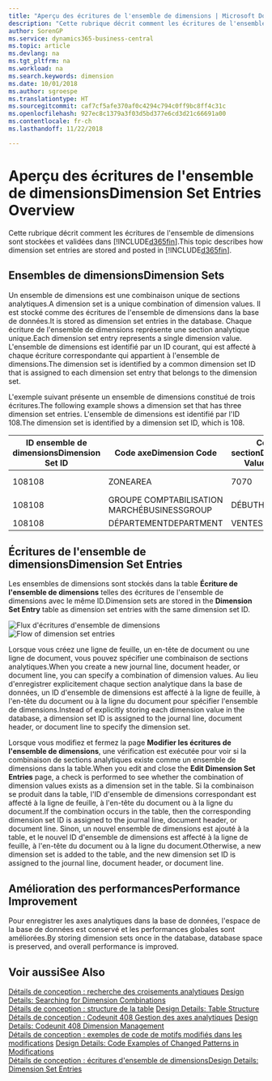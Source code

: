 ```yaml
---
title: "Aperçu des écritures de l'ensemble de dimensions | Microsoft Docs"
description: "Cette rubrique décrit comment les écritures de l'ensemble de dimensions sont stockées et validées dans Dynamics 365."
author: SorenGP
ms.service: dynamics365-business-central
ms.topic: article
ms.devlang: na
ms.tgt_pltfrm: na
ms.workload: na
ms.search.keywords: dimension
ms.date: 10/01/2018
ms.author: sgroespe
ms.translationtype: HT
ms.sourcegitcommit: caf7cf5afe370af0c4294c794c0ff9bc8ff4c31c
ms.openlocfilehash: 927ec8c1379a3f03d5bd377e6cd3d21c66691a00
ms.contentlocale: fr-ch
ms.lasthandoff: 11/22/2018

---
```

# <a name="dimension-set-entries-overview"></a><span data-ttu-id="1e4d9-103">Aperçu des écritures de l'ensemble de dimensions</span><span class="sxs-lookup"><span data-stu-id="1e4d9-103">Dimension Set Entries Overview</span></span>
<span data-ttu-id="1e4d9-104">Cette rubrique décrit comment les écritures de l'ensemble de dimensions sont stockées et validées dans [!INCLUDE[d365fin](includes/d365fin_md.md)].</span><span class="sxs-lookup"><span data-stu-id="1e4d9-104">This topic describes how dimension set entries are stored and posted in [!INCLUDE[d365fin](includes/d365fin_md.md)].</span></span>  

## <a name="dimension-sets"></a><span data-ttu-id="1e4d9-105">Ensembles de dimensions</span><span class="sxs-lookup"><span data-stu-id="1e4d9-105">Dimension Sets</span></span>  
<span data-ttu-id="1e4d9-106">Un ensemble de dimensions est une combinaison unique de sections analytiques.</span><span class="sxs-lookup"><span data-stu-id="1e4d9-106">A dimension set is a unique combination of dimension values.</span></span> <span data-ttu-id="1e4d9-107">Il est stocké comme des écritures de l'ensemble de dimensions dans la base de données.</span><span class="sxs-lookup"><span data-stu-id="1e4d9-107">It is stored as dimension set entries in the database.</span></span> <span data-ttu-id="1e4d9-108">Chaque écriture de l'ensemble de dimensions représente une section analytique unique.</span><span class="sxs-lookup"><span data-stu-id="1e4d9-108">Each dimension set entry represents a single dimension value.</span></span> <span data-ttu-id="1e4d9-109">L'ensemble de dimensions est identifié par un ID courant, qui est affecté à chaque écriture correspondante qui appartient à l'ensemble de dimensions.</span><span class="sxs-lookup"><span data-stu-id="1e4d9-109">The dimension set is identified by a common dimension set ID that is assigned to each dimension set entry that belongs to the dimension set.</span></span>  

<span data-ttu-id="1e4d9-110">L'exemple suivant présente un ensemble de dimensions constitué de trois écritures.</span><span class="sxs-lookup"><span data-stu-id="1e4d9-110">The following example shows a dimension set that has three dimension set entries.</span></span> <span data-ttu-id="1e4d9-111">L'ensemble de dimensions est identifié par l'ID 108.</span><span class="sxs-lookup"><span data-stu-id="1e4d9-111">The dimension set is identified by a dimension set ID, which is 108.</span></span>  

|<span data-ttu-id="1e4d9-112">ID ensemble de dimensions</span><span class="sxs-lookup"><span data-stu-id="1e4d9-112">Dimension Set ID</span></span>|<span data-ttu-id="1e4d9-113">Code axe</span><span class="sxs-lookup"><span data-stu-id="1e4d9-113">Dimension Code</span></span>|<span data-ttu-id="1e4d9-114">Code section</span><span class="sxs-lookup"><span data-stu-id="1e4d9-114">Dimension Value Code</span></span>|<span data-ttu-id="1e4d9-115">Nom de la section analytique</span><span class="sxs-lookup"><span data-stu-id="1e4d9-115">Dimension Value Name</span></span>|  
|----------------------|--------------------|--------------------------|--------------------------|  
|<span data-ttu-id="1e4d9-116">108</span><span class="sxs-lookup"><span data-stu-id="1e4d9-116">108</span></span>|<span data-ttu-id="1e4d9-117">ZONE</span><span class="sxs-lookup"><span data-stu-id="1e4d9-117">AREA</span></span>|<span data-ttu-id="1e4d9-118">70</span><span class="sxs-lookup"><span data-stu-id="1e4d9-118">70</span></span>|<span data-ttu-id="1e4d9-119">Amérique du Nord</span><span class="sxs-lookup"><span data-stu-id="1e4d9-119">America North</span></span>|  
|<span data-ttu-id="1e4d9-120">108</span><span class="sxs-lookup"><span data-stu-id="1e4d9-120">108</span></span>|<span data-ttu-id="1e4d9-121">GROUPE COMPTABILISATION MARCHÉ</span><span class="sxs-lookup"><span data-stu-id="1e4d9-121">BUSINESSGROUP</span></span>|<span data-ttu-id="1e4d9-122">DÉBUT</span><span class="sxs-lookup"><span data-stu-id="1e4d9-122">HOME</span></span>|<span data-ttu-id="1e4d9-123">Accueil</span><span class="sxs-lookup"><span data-stu-id="1e4d9-123">Home</span></span>|  
|<span data-ttu-id="1e4d9-124">108</span><span class="sxs-lookup"><span data-stu-id="1e4d9-124">108</span></span>|<span data-ttu-id="1e4d9-125">DÉPARTEMENT</span><span class="sxs-lookup"><span data-stu-id="1e4d9-125">DEPARTMENT</span></span>|<span data-ttu-id="1e4d9-126">VENTES</span><span class="sxs-lookup"><span data-stu-id="1e4d9-126">SALES</span></span>|<span data-ttu-id="1e4d9-127">Ventes</span><span class="sxs-lookup"><span data-stu-id="1e4d9-127">Sales</span></span>|  

## <a name="dimension-set-entries"></a><span data-ttu-id="1e4d9-128">Écritures de l'ensemble de dimensions</span><span class="sxs-lookup"><span data-stu-id="1e4d9-128">Dimension Set Entries</span></span>  
<span data-ttu-id="1e4d9-129">Les ensembles de dimensions sont stockés dans la table **Écriture de l'ensemble de dimensions** telles des écritures de l'ensemble de dimensions avec le même ID.</span><span class="sxs-lookup"><span data-stu-id="1e4d9-129">Dimension sets are stored in the **Dimension Set Entry** table as dimension set entries with the same dimension set ID.</span></span>  

<span data-ttu-id="1e4d9-130">![Flux d'écritures d'ensemble de dimensions](media/dimensionentrynav7.png "Flux d'écritures d'ensemble de dimensions")</span><span class="sxs-lookup"><span data-stu-id="1e4d9-130">![Flow of dimension set entries](media/dimensionentrynav7.png "Flow of dimension set entries")</span></span>  

<span data-ttu-id="1e4d9-131">Lorsque vous créez une ligne de feuille, un en-tête de document ou une ligne de document, vous pouvez spécifier une combinaison de sections analytiques.</span><span class="sxs-lookup"><span data-stu-id="1e4d9-131">When you create a new journal line, document header, or document line, you can specify a combination of dimension values.</span></span> <span data-ttu-id="1e4d9-132">Au lieu d'enregistrer explicitement chaque section analytique dans la base de données, un ID d'ensemble de dimensions est affecté à la ligne de feuille, à l'en-tête du document ou à la ligne du document pour spécifier l'ensemble de dimensions.</span><span class="sxs-lookup"><span data-stu-id="1e4d9-132">Instead of explicitly storing each dimension value in the database, a dimension set ID is assigned to the journal line, document header, or document line to specify the dimension set.</span></span>  

<span data-ttu-id="1e4d9-133">Lorsque vous modifiez et fermez la page **Modifier les écritures de l'ensemble de dimensions**, une vérification est exécutée pour voir si la combinaison de sections analytiques existe comme un ensemble de dimensions dans la table.</span><span class="sxs-lookup"><span data-stu-id="1e4d9-133">When you edit and close the **Edit Dimension Set Entries** page, a check is performed to see whether the combination of dimension values exists as a dimension set in the table.</span></span> <span data-ttu-id="1e4d9-134">Si la combinaison se produit dans la table, l'ID d'ensemble de dimensions correspondant est affecté à la ligne de feuille, à l'en-tête du document ou à la ligne du document.</span><span class="sxs-lookup"><span data-stu-id="1e4d9-134">If the combination occurs in the table, then the corresponding dimension set ID is assigned to the journal line, document header, or document line.</span></span> <span data-ttu-id="1e4d9-135">Sinon, un nouvel ensemble de dimensions est ajouté à la table, et le nouvel ID d'ensemble de dimensions est affecté à la ligne de feuille, à l'en-tête du document ou à la ligne du document.</span><span class="sxs-lookup"><span data-stu-id="1e4d9-135">Otherwise, a new dimension set is added to the table, and the new dimension set ID is assigned to the journal line, document header, or document line.</span></span>  

## <a name="performance-improvement"></a><span data-ttu-id="1e4d9-136">Amélioration des performances</span><span class="sxs-lookup"><span data-stu-id="1e4d9-136">Performance Improvement</span></span>  
<span data-ttu-id="1e4d9-137">Pour enregistrer les axes analytiques dans la base de données, l'espace de la base de données est conservé et les performances globales sont améliorées.</span><span class="sxs-lookup"><span data-stu-id="1e4d9-137">By storing dimension sets once in the database, database space is preserved, and overall performance is improved.</span></span>  

## <a name="see-also"></a><span data-ttu-id="1e4d9-138">Voir aussi</span><span class="sxs-lookup"><span data-stu-id="1e4d9-138">See Also</span></span>  
<span data-ttu-id="1e4d9-139">[Détails de conception : recherche des croisements analytiques](design-details-searching-for-dimension-combinations.md) </span><span class="sxs-lookup"><span data-stu-id="1e4d9-139">[Design Details: Searching for Dimension Combinations](design-details-searching-for-dimension-combinations.md) </span></span>  
<span data-ttu-id="1e4d9-140">[Détails de conception : structure de la table](design-details-table-structure.md) </span><span class="sxs-lookup"><span data-stu-id="1e4d9-140">[Design Details: Table Structure](design-details-table-structure.md) </span></span>  
<span data-ttu-id="1e4d9-141">[Détails de conception : Codeunit 408 Gestion des axes analytiques](design-details-codeunit-408-dimension-management.md) </span><span class="sxs-lookup"><span data-stu-id="1e4d9-141">[Design Details: Codeunit 408 Dimension Management](design-details-codeunit-408-dimension-management.md) </span></span>  
<span data-ttu-id="1e4d9-142">[Détails de conception : exemples de code de motifs modifiés dans les modifications](design-details-code-examples-of-changed-patterns-in-modifications.md) </span><span class="sxs-lookup"><span data-stu-id="1e4d9-142">[Design Details: Code Examples of Changed Patterns in Modifications](design-details-code-examples-of-changed-patterns-in-modifications.md) </span></span>  
[<span data-ttu-id="1e4d9-143">Détails de conception : écritures d'ensemble de dimensions</span><span class="sxs-lookup"><span data-stu-id="1e4d9-143">Design Details: Dimension Set Entries</span></span>](design-details-dimension-set-entries.md)   

